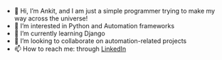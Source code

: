 - 👋 Hi, I’m Ankit, and I am just a simple programmer trying to make my way across the universe!
- 👀 I’m interested in Python and Automation frameworks
- 🌱 I’m currently learning Django
- 💞️ I’m looking to collaborate on automation-related projects
- 📫 How to reach me: through <a href='https://www.linkedin.com/in/ankitsingh10880/?lipi=urn%3Ali%3Apage%3Ad_flagship3_detail_base%3Bce9PqF5ITWuuLRi1t6gbJA%3D%3D'>LinkedIn</a>

<!---
ankitsingh10880/ankitsingh10880 is a ✨ special ✨ repository because its `README.md` (this file) appears on your GitHub profile.
You can click the Preview link to take a look at your changes.
--->
